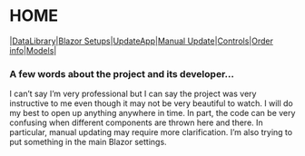 # HOME

|[DataLibrary](datalibrary.md)|[Blazor Setups](setups.md)|[UpdateApp](updateapp.md)|[Manual Update](manualupdate.md)|[Controls](controls.md)|[Order info](orderinfo.md)|[Models](models.md)|

### A few words about the project and its developer...

I can’t say I’m very professional but I can say the project was very instructive to me even though it may not be very beautiful to watch. 
I will do my best to open up anything anywhere in time. In part, the code can be very confusing when different components are thrown here and there. In particular, manual updating may require more clarification. I’m also trying to put something in the main Blazor settings.
